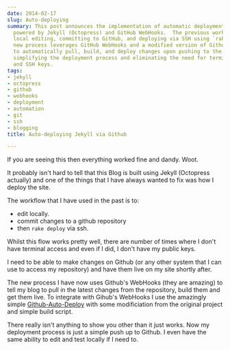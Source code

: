 ```yaml
---
date: 2014-02-17
slug: Auto-deploying
summary: This post announces the implementation of automatic deployment for this blog,
  powered by Jekyll (Octopress) and GitHub WebHooks.  The previous workflow involved
  local editing, committing to GitHub, and deploying via SSH using `rake deploy`.  The
  new process leverages GitHub WebHooks and a modified version of Github-Auto-Deploy
  to automatically pull, build, and deploy changes upon pushing to the GitHub repository,
  simplifying the deployment process and eliminating the need for terminal access
  and SSH keys.
tags:
- jekyll
- octopress
- github
- webhooks
- deployment
- automation
- git
- ssh
- blogging
title: Auto-deploying Jekyll via Github

---
```


If you are seeing this then everything worked fine and dandy.  Woot.

It probably isn't hard to tell that this Blog is built using Jekyll (Octopress actually) and one of the things that I have always wanted to fix was how I deploy the site.

The workflow that I have used in the past is to:

*  edit locally.
*  commit changes to a github repository 
*  then `rake deploy` via ssh.

Whilst this flow works pretty well, there are number of times where I don't have terminal access and even if I did, I don't have my public keys.

I need to be able to make changes on Github (or any other system that I can use to access my repository) and have them live on my site shortly after.

The new process I have now uses Github's WebHooks (they are amazing) to tell my blog to pull in the latest changes from the repository, build them and get them live.  To integrate with Gihub's WebHooks I use the amazingly simple [Github-Auto-Deploy](https://github.com/PaulKinlan/Github-Auto-Deploy) with some modificiation from the original project and simple build script.

There really isn't anything to show you other than it just works.  Now my deployment process is just a simple push up to Github.  I even have the same ability to edit and test locally if I need to.
